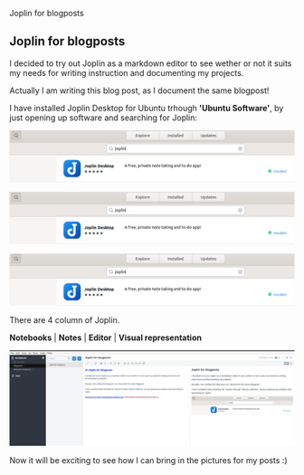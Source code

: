 Joplin for blogposts

## Joplin for blogposts

I decided to try out Joplin as a markdown editor to see wether or not it suits my needs for writing instruction and documenting my projects.

Actually I am writing this blog post, as I document the same blogpost!

I have installed Joplin Desktop for Ubuntu trhough **'Ubuntu Software'**, by just opening up software and searching for Joplin:

![8c4a4e7cf172561737fbad933c0d3dc9.png](../_resources/4945498657d44680899efef6b4268ec7.png)

<img src="/_resources/4945498657d44680899efef6b4268ec7.png">

![image](_resources/4945498657d44680899efef6b4268ec7.png)

There are 4 column of Joplin.

**Notebooks** 	| 	**Notes** 	| 	**Editor**		| **Visual representation**

![f0c532c643de948e3169b8a1a832c1c2.png](../_resources/318fd4b88fef432d84a6b5304d7d5a25.png)

Now it will be exciting to see how I can bring in the pictures for my posts :)

